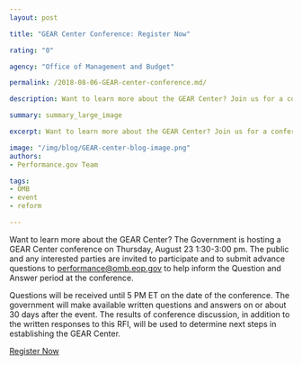 ```yaml
---
layout: post

title: "GEAR Center Conference: Register Now"

rating: "0"

agency: "Office of Management and Budget"

permalink: /2018-08-06-GEAR-center-conference.md/

description: Want to learn more about the GEAR Center? Join us for a conference on 8/23 from 1:30-3 pm.

summary: summary_large_image

excerpt: Want to learn more about the GEAR Center? Join us for a conference on 8/23 from 1:3o-3 pm.

image: "/img/blog/GEAR-center-blog-image.png"
authors:
- Performance.gov Team

tags:
- OMB
- event
- reform

---
```


Want to learn more about the GEAR Center? The Government is hosting a GEAR Center conference on Thursday, August 23 1:30-3:00 pm. The public and any interested parties are invited to participate and to submit advance questions to performance@omb.eop.gov to help inform the Question and Answer period at the conference.

Questions will be received until 5 PM ET on the date of the conference. The government will make available written questions and answers on or about 30 days after the event. The results of conference discussion, in addition to the written responses to this RFI, will be used to determine next steps in establishing the GEAR Center.

<a class="usa-button" target="blank" href="#">Register Now</a>
